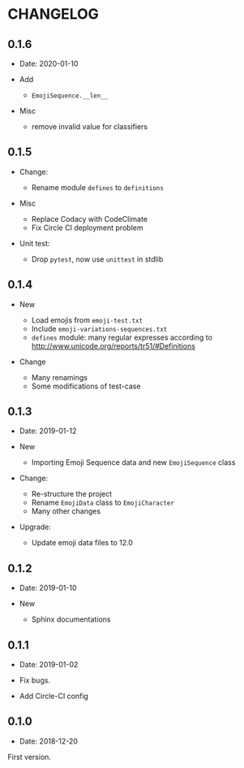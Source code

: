 # CHANGELOG

## 0.1.6

- Date: 2020-01-10

- Add
  - `EmojiSequence.__len__`

- Misc
  - remove invalid value for classifiers

## 0.1.5

- Change:
  - Rename module `defines` to `definitions`

- Misc
  - Replace Codacy with CodeClimate
  - Fix Circle CI deployment problem

- Unit test:
  - Drop `pytest`, now use `unittest` in stdlib

## 0.1.4

- New
  - Load emojis from `emoji-test.txt`
  - Include `emoji-variations-sequences.txt`
  - `defines` module: many regular expresses according to <http://www.unicode.org/reports/tr51/#Definitions>

- Change
  - Many renamings
  - Some modifications of test-case

## 0.1.3

- Date: 2019-01-12

- New
  - Importing Emoji Sequence data and new `EmojiSequence` class

- Change:
  - Re-structure the project
  - Rename `EmojiData` class to `EmojiCharacter`
  - Many other changes

- Upgrade:
  - Update emoji data files to 12.0

## 0.1.2

- Date: 2019-01-10

- New
  - Sphinx documentations

## 0.1.1

- Date: 2019-01-02

- Fix bugs.
- Add Circle-CI config

## 0.1.0

- Date: 2018-12-20

First version.
